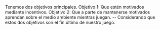 Tenemos dos objetivos principales.
Objetivo 1: Que estén motivados mediante incentivos.
Objetivo 2: Que a parte de mantenerse motivados aprendan sobre el medio ambiente mientras juegan. 
-- Considerando que estos dos objetivos son el fin último de nuestro juego. 